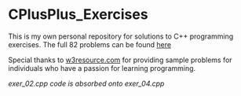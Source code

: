 # CPlusPlus_Exercises


This is my own personal repository for solutions to C++ programming exercises. The full 82 problems can be found [here](https://www.w3resource.com/cpp-exercises/basic/index.php)


Special thanks to [w3resource.com](https://www.w3resource.com/) for providing sample problems for individuals who have a passion for learning programming.


*exer_02.cpp code is absorbed onto exer_04.cpp*

